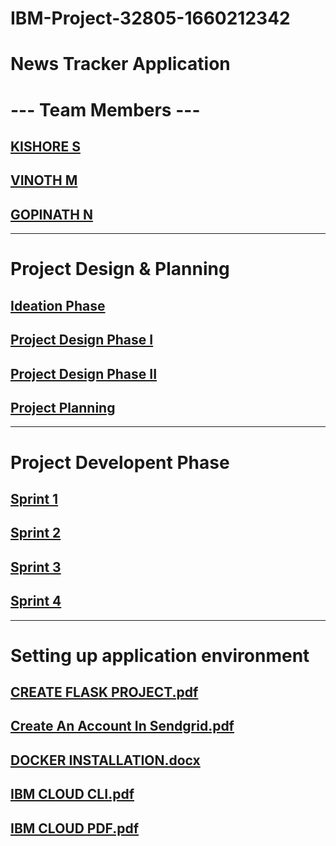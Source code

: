 # IBM-Project-32805-1660212342
# News Tracker Application

# --- Team Members ---
## [KISHORE S](https://github.com/IBM-EPBL/IBM-Project-32805-1660212342/tree/main/Assignments/Team%20Member%20-%20Kishore%20S)
## [VINOTH M](https://github.com/IBM-EPBL/IBM-Project-32805-1660212342/tree/main/Assignments/Team%20Member%20-%20Vinoth%20M)
## [GOPINATH N](https://github.com/IBM-EPBL/IBM-Project-32805-1660212342/tree/main/Assignments/Team%20Member%20-%20Gopinath%20N)
 ---
# Project Design & Planning
## [Ideation Phase](https://github.com/IBM-EPBL/IBM-Project-32805-1660212342/tree/main/Phases)
## [Project Design Phase I](https://github.com/IBM-EPBL/IBM-Project-32805-1660212342/tree/main/Project_Design_%26_Planning/Project_Design_Phase%201)
## [Project Design Phase II](https://github.com/IBM-EPBL/IBM-Project-32805-1660212342/tree/main/Project_Design_%26_Planning/Project_Design_Phase%202)
## [Project Planning](https://github.com/IBM-EPBL/IBM-Project-32805-1660212342/tree/main/Project_Design_%26_Planning/Project%20Planning)
 ---
# Project Developent Phase
## [Sprint 1](https://github.com/IBM-EPBL/IBM-Project-32805-1660212342/tree/main/Project%20Development%20phase/Sprint%201)
## [Sprint 2](https://github.com/IBM-EPBL/IBM-Project-32805-1660212342/tree/main/Project%20Development%20phase/Sprint%202)
## [Sprint 3](https://github.com/IBM-EPBL/IBM-Project-32805-1660212342/tree/main/Project%20Development%20phase/Sprint%203)
## [Sprint 4](https://github.com/IBM-EPBL/IBM-Project-32805-1660212342/tree/main/Project%20Development%20phase/Sprint%204/Using%20weather%20API%20in%20application)
 ---
# Setting up application environment
## [CREATE FLASK PROJECT.pdf](https://github.com/IBM-EPBL/IBM-Project-32805-1660212342/blob/main/Setting%20Up%20Application%20Environment/CREATE%20FLASK%20PROJECT.pdf)
## [Create An Account In Sendgrid.pdf](https://github.com/IBM-EPBL/IBM-Project-32805-1660212342/blob/main/Setting%20Up%20Application%20Environment/Create%20An%20Account%20In%20Sendgrid.pdf)
## [DOCKER INSTALLATION.docx](https://github.com/IBM-EPBL/IBM-Project-32805-1660212342/blob/main/Setting%20Up%20Application%20Environment/DOCKER%20INSTALLATION.pdf)
## [IBM CLOUD CLI.pdf](https://github.com/IBM-EPBL/IBM-Project-32805-1660212342/blob/main/Setting%20Up%20Application%20Environment/IBM%20CLOUD%20CLI.pdf)
## [IBM CLOUD PDF.pdf](https://github.com/IBM-EPBL/IBM-Project-32805-1660212342/blob/main/Setting%20Up%20Application%20Environment/IBM%20CLOUD%20PDF.pdf)
